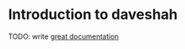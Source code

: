 # Introduction to daveshah

TODO: write [great documentation](http://jacobian.org/writing/what-to-write/)
